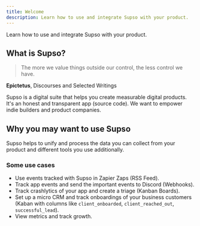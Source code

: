 ```yaml
---
title: Welcome
description: Learn how to use and integrate Supso with your product.
---
```


Learn how to use and integrate Supso with your product.

## What is Supso?

> The more we value things outside our control, the less control we have.

**Epictetus**, Discourses and Selected Writings

Supso is a digital suite that helps you create measurable digital products. It's an honest and transparent app (source code). We want to empower indie builders and product companies.

## Why you may want to use Supso

Supso helps to unify and process the data you can collect from your product and different tools you use additionally.

### Some use cases

- Use events tracked with Supso in Zapier Zaps (RSS Feed).
- Track app events and send the important events to Discord (Webhooks).
- Track crashlytics of your app and create a triage (Kanban Boards).
- Set up a micro CRM and track onboardings of your business customers (Kaban with columns like `client_onboarded`, `client_reached_out`, `successful_lead`).
- View metrics and track growth.
